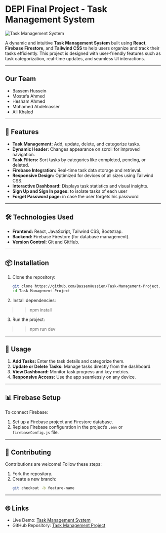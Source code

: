 # DEPI Final Project - Task Management System

![Task Management System](https://img.shields.io/badge/React-Task--Management-blue?style=for-the-badge&logo=react)

A dynamic and intuitive **Task Management System** built using **React**, **Firebase Firestore**, and **Tailwind CSS** to help users organize and track their tasks efficiently. This project is designed with user-friendly features such as task categorization, real-time updates, and seamless UI interactions.

---

## Our Team
- Bassem Hussein
- Mostafa Ahmed
- Hesham Ahmed
- Mohamed Abdelnasser
- Ali Khaled

---

## 🚀 Features

- **Task Management:** Add, update, delete, and categorize tasks.  
- **Dynamic Header:** Changes appearance on scroll for improved navigation.  
- **Task Filters:** Sort tasks by categories like completed, pending, or deleted.  
- **Firebase Integration:** Real-time task data storage and retrieval.  
- **Responsive Design:** Optimized for devices of all sizes using Tailwind CSS.  
- **Interactive Dashboard:** Displays task statistics and visual insights.
- **Sign Up and Sign In pages:** to isolate tasks of each user
- **Forget Password page:** in case the user forgets his password

---

## 🛠️ Technologies Used

- **Frontend:** React, JavaScript, Tailwind CSS, Bootstrap.  
- **Backend:** Firebase Firestore (for database management).  
- **Version Control:** Git and GitHub.  

---

## 📦 Installation

1. Clone the repository:  
   ```bash
   git clone https://github.com/BassemHussien/Task-Management-Project.git
   cd Task-Management-Project
2. Install dependencies:
  >> npm install
3. Run the project:
  >> npm run dev

---

## 🔧 Usage

1. **Add Tasks:** Enter the task details and categorize them.  
2. **Update or Delete Tasks:** Manage tasks directly from the dashboard.  
3. **View Dashboard:** Monitor task progress and key metrics.  
4. **Responsive Access:** Use the app seamlessly on any device.

---

## 📊 Firebase Setup

To connect Firebase:  
1. Set up a Firebase project and Firestore database.  
2. Replace Firebase configuration in the project’s `.env` or `firebaseConfig.js` file.  

---

## 🤝 Contributing

Contributions are welcome! Follow these steps:  
1. Fork the repository.  
2. Create a new branch:  
   ```bash
   git checkout -b feature-name
---

## 🌐 Links

- Live Demo: [Task Management System](https://task-management-system-de9f7.firebaseapp.com/)
- GitHub Repository: [Task Management Project](https://github.com/BassemHussien/Task-Management-Project)
